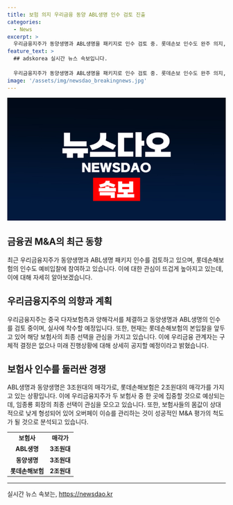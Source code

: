 ```yaml
---
title: 보험 의지 우리금융 동양 ABL생명 인수 검토 진출
categories:
  - News
excerpt: >
  우리금융지주가 동양생명과 ABL생명을 패키지로 인수 검토 중. 롯데손보 인수도 완주 의지, 실사 후 결정. 현재 예비입찰 중인 롯데손보 인수에도 참여. 금융권 관계자들은 M&A 평가의 핵심은 오버페이 이슈를 잠재우는 것이라고 분석. 두 보험사의 매각가는 3조원대와 2조원대로, 업계는 임종룡 회장의 선택을 관전 중.
feature_text: >
  ## adskorea 실시간 뉴스 속보입니다.

  우리금융지주가 동양생명과 ABL생명을 패키지로 인수 검토 중. 롯데손보 인수도 완주 의지, 실사 후 결정. 현재 예비입찰 중인 롯데손보 인수에도 참여. 금융권 관계자들은 M&A 평가의 핵심은 오버페이 이슈를 잠재우는 것이라고 분석. 두 보험사의 매각가는 3조원대와 2조원대로, 업계는 임종룡 회장의 선택을 관전 중.
image: '/assets/img/newsdao_breakingnews.jpg'
---
```


<p><img src="/assets/img/newsdao_breakingnews.jpg" alt="adskorea 속보" /></p>

<h2 data-ke-size="size26">금융권 M&amp;A의 최근 동향</h2>

<p data-ke-size="size16">최근 우리금융지주가 동양생명과 ABL생명 패키지 인수를 검토하고 있으며, 롯데손해보험의 인수도 예비입찰에 참여하고 있습니다. 이에 대한 관심이 뜨겁게 높아지고 있는데, 이에 대해 자세히 알아보겠습니다.</p>

<h2 data-ke-size="size24">우리금융지주의 의향과 계획</h2>

<p data-ke-size="size16">우리금융지주는 중국 다자보험측과 양해각서를 체결하고 동양생명과 ABL생명의 인수를 검토 중이며, 실사에 착수할 예정입니다. 또한, 현재는 롯데손해보험의 본입찰을 앞두고 있어 해당 보험사의 최종 선택을 관심을 가지고 있습니다. 이에 우리금융 관계자는 구체적 결정은 없으나 미래 진행상황에 대해 상세히 공지할 예정이라고 밝혔습니다.</p>

<h2 data-ke-size="size24">보험사 인수를 둘러싼 경쟁</h2>

<p data-ke-size="size16">ABL생명과 동양생명은 3조원대의 매각가로, 롯데손해보험은 2조원대의 매각가를 가지고 있는 상황입니다. 이에 우리금융지주가 두 보험사 중 한 곳에 집중할 것으로 예상되는데, 임종룡 회장의 최종 선택이 관심을 모으고 있습니다. 또한, 보험사들의 몸값이 상대적으로 낮게 형성되어 있어 오버페이 이슈를 관리하는 것이 성공적인 M&amp;A 평가의 척도가 될 것으로 분석되고 있습니다.</p>

<table>
    <tr>
        <td style="text-align: center; height: 17px;"><b>보험사</b></td>
        <td style="text-align: center; height: 17px;"><b>매각가</b></td>
    </tr>
    <tr>
        <td style="text-align: center; height: 17px;"><b>ABL생명</b></td>
        <td style="text-align: center; height: 17px;"><b>3조원대</b></td>
    </tr>
    <tr>
        <td style="text-align: center; height: 17px;"><b>동양생명</b></td>
        <td style="text-align: center; height: 17px;"><b>3조원대</b></td>
    </tr>
    <tr>
        <td style="text-align: center; height: 17px;"><b>롯데손해보험</b></td>
        <td style="text-align: center; height: 17px;"><b>2조원대</b></td>
    </tr>
</table>

<p><hr><p data-ke-size="size16"></p></p>
실시간 뉴스 속보는, <a href="https://newsdao.kr" rel="dofollow">https://newsdao.kr</a>


